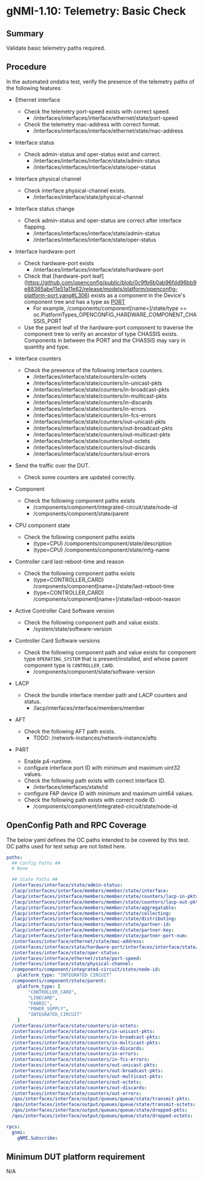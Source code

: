 # gNMI-1.10: Telemetry: Basic Check

## Summary

Validate basic telemetry paths required.

## Procedure

In the automated ondatra test, verify the presence of the telemetry paths of the
following features:

*   Ethernet interface

    *   Check the telemetry port-speed exists with correct speed.
        *   /interfaces/interfaces/interface/ethernet/state/port-speed
    *   Check the telemetry mac-address with correct format.
        *   /interfaces/interfaces/interface/ethernet/state/mac-address


*   Interface status

    *   Check admin-status and oper-status exist and correct.
        *   /interfaces/interfaces/interface/state/admin-status
        *   /interfaces/interfaces/interface/state/oper-status

*   Interface physical channel

    *   Check interface physical-channel exists.
        *   /interfaces/interface/state/physical-channel

*   Interface status change

    *   Check admin-status and oper-status are correct after interface flapping.
        *   /interfaces/interfaces/interface/state/admin-status
        *   /interfaces/interfaces/interface/state/oper-status

*   Interface hardware-port

    *   Check hardware-port exists
        *   /interfaces/interfaces/interface/state/hardware-port
    *   Check that [hardware-port leaf]  (https://github.com/openconfig/public/blob/0c9fb6b0ab96fdd96bb9e88365abe11e51a11e62/release/models/platform/openconfig-platform-port.yang#L306) exists as a component in the Device's component tree and has a type as [PORT](https://github.com/openconfig/public/blob/76f77b566449af43f941f6dd3b0e42fddaadacc6/release/models/platform/openconfig-platform-types.yang#L315-L320)
        * For example,  /components/component[name=<hardware-port-leaf-val>]/state/type == oc.PlatformTypes_OPENCONFIG_HARDWARE_COMPONENT_CHASSIS_PORT
    *   Use the parent leaf of the hardware-port component to traverse the component tree to verify an ancestor of type CHASSIS exists.   Components in between the PORT and the CHASSIS  may vary in quantity and type.

*   Interface counters

    *   Check the presence of the following interface counters.
        *   /interfaces/interface/state/counters/in-octets
        *   /interfaces/interface/state/counters/in-unicast-pkts
        *   /interfaces/interface/state/counters/in-broadcast-pkts
        *   /interfaces/interface/state/counters/in-multicast-pkts
        *   /interfaces/interface/state/counters/in-discards
        *   /interfaces/interface/state/counters/in-errors
        *   /interfaces/interface/state/counters/in-fcs-errors
        *   /interfaces/interface/state/counters/out-unicast-pkts
        *   /interfaces/interface/state/counters/out-broadcast-pkts
        *   /interfaces/interface/state/counters/out-multicast-pkts
        *   /interfaces/interface/state/counters/out-octets
        *   /interfaces/interface/state/counters/out-discards
        *   /interfaces/interface/state/counters/out-errors

*   Send the traffic over the DUT.

    *   Check some counters are updated correctly.

*   Component

    *   Check the following component paths exists
        *   /components/component/integrated-circuit/state/node-id
        *   /components/component/state/parent

*   CPU component state

    *   Check the following component paths exists
        *   (type=CPU) /components/component/state/description
        *   (type=CPU) /components/component/state/mfg-name

*   Controller card last-reboot-time and reason

    *   Check the following component paths exists
        *   (type=CONTROLLER_CARD)
            /components/component[name=<supervisor>]/state/last-reboot-time
        *   (type=CONTROLLER_CARD)
            /components/component[name=<supervisor>]/state/last-reboot-reason

*   Active Controller Card Software version

    *   Check the following component path and value exists.
        *   /system/state/software-version

*   Controller Card Software versions

    *   Check the following component path and value exists for component type
        `OPERATING_SYSTEM` that is present/installed, and whose parent component type is `CONTROLLER_CARD`.
        *   /components/component/state/software-version

*   LACP

    *   Check the bundle interface member path and LACP counters and status.
        *   /lacp/interfaces/interface/members/member

*   AFT

    *   Check the following AFT path exists.
        *   TODO: /network-instances/network-instance/afts

*   P4RT

    *   Enable p4-runtime.
    *   configure interface port ID with minimum and maximum uint32 values.
    *   Check the following path exists with correct interface ID.
        *   /interfaces/interfaces/state/id
    *   configure FAP device ID with minimum and maximum uint64 values.
    *   Check the following path exists with correct node ID.
        *   /components/component/integrated-circuit/state/node-id

## OpenConfig Path and RPC Coverage

The below yaml defines the OC paths intended to be covered by this test.  OC paths used for test setup are not listed here.

```yaml
paths:
  ## Config Paths ##
  # None

  ## State Paths ##
  /interfaces/interface/state/admin-status:
  /lacp/interfaces/interface/members/member/state/interface:
  /lacp/interfaces/interface/members/member/state/counters/lacp-in-pkts:
  /lacp/interfaces/interface/members/member/state/counters/lacp-out-pkts:
  /lacp/interfaces/interface/members/member/state/aggregatable:
  /lacp/interfaces/interface/members/member/state/collecting:
  /lacp/interfaces/interface/members/member/state/distributing:
  /lacp/interfaces/interface/members/member/state/partner-id:
  /lacp/interfaces/interface/members/member/state/partner-key:
  /lacp/interfaces/interface/members/member/state/partner-port-num:
  /interfaces/interface/ethernet/state/mac-address:
  /interfaces/interface/state/hardware-port/interfaces/interface/state/id:
  /interfaces/interface/state/oper-status:
  /interfaces/interface/ethernet/state/port-speed:
  /interfaces/interface/state/physical-channel:
  /components/component/integrated-circuit/state/node-id:
    platform_type: "INTEGRATED_CIRCUIT"
  /components/component/state/parent:
    platform_type: [
        "CONTROLLER_CARD",
        "LINECARD",
        "FABRIC",
        "POWER_SUPPLY",
        "INTEGRATED_CIRCUIT"
    ]
  /interfaces/interface/state/counters/in-octets:
  /interfaces/interface/state/counters/in-unicast-pkts:
  /interfaces/interface/state/counters/in-broadcast-pkts:
  /interfaces/interface/state/counters/in-multicast-pkts:
  /interfaces/interface/state/counters/in-discards:
  /interfaces/interface/state/counters/in-errors:
  /interfaces/interface/state/counters/in-fcs-errors:
  /interfaces/interface/state/counters/out-unicast-pkts:
  /interfaces/interface/state/counters/out-broadcast-pkts:
  /interfaces/interface/state/counters/out-multicast-pkts:
  /interfaces/interface/state/counters/out-octets:
  /interfaces/interface/state/counters/out-discards:
  /interfaces/interface/state/counters/out-errors:
  /qos/interfaces/interface/output/queues/queue/state/transmit-pkts:
  /qos/interfaces/interface/output/queues/queue/state/transmit-octets:
  /qos/interfaces/interface/output/queues/queue/state/dropped-pkts:
  /qos/interfaces/interface/output/queues/queue/state/dropped-octets:

rpcs:
  gnmi:
    gNMI.Subscribe:
```


## Minimum DUT platform requirement

N/A
